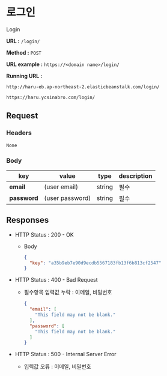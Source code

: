 # 로그인

Login

**URL :** `/login/`

**Method :** `POST`

**URL example :** `https://<domain name>/login/`

**Running URL :**

`http://haru-eb.ap-northeast-2.elasticbeanstalk.com/login/`

`https://haru.ycsinabro.com/login/`

## Request

### Headers

`None`

### Body

key          | value           | type   | description
------------ | --------------- | ------ | -----------
**email**    | (user email)    | string | 필수
**password** | (user password) | string | 필수

## Responses

- HTTP Status : 200 - OK

  - Body

    ```json
    {
      "key": "a35b9eb7e90d9ecdb5567183fb13f6b813cf2547"
    }
    ```

- HTTP Status : 400 - Bad Request

  - 필수항목 입력값 누락 : 이메일, 비밀번호

    ```json
    {
      "email": [
        "This field may not be blank."
      ],
      "password": [
        "This field may not be blank."
      ]
    }
    ```

- HTTP Status : 500 - Internal Server Error

  - 입력값 오류 : 이메일, 비밀번호
